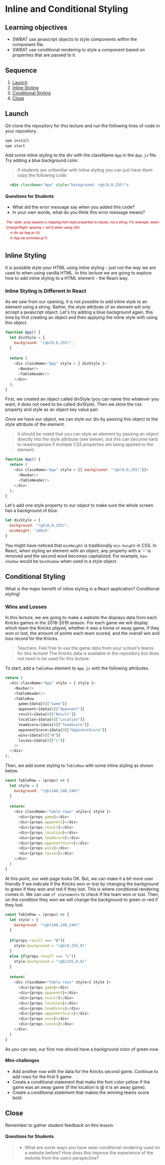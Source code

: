 # Inline and Conditional Styling

## Learning objectives
* SWBAT use javascript objects to style components within the component file.
* SWBAT use conditional rendering to style a component based on properties that are passed to it.

## Sequence

1. [Launch](#launch)
2. [Inline Styling](#InlineStyling)
3. [Conditional Styling](#ConditionalStyling)
4. [Close](#close)

## Launch
Git clone the repository for this lecture and run the following lines of code in your repository.

```bash
npm install
npm start
```

Add some inline styling to the div with the className `App` in the `App.js` file. Try adding a blue background color.

> If students are unfamiliar with inline styling you can just have them copy the following code:
```html
  <div className="App" style="background: rgb(0,0,255)">
```

#### Questions for Students
* What did the error message say when you added this code?
* In your own words, what do you think this error message means?

![Error Message](error.png)

## Inline Styling
It is possible style your HTML using inline styling - just not the way we are used to when using vanilla HTML. In this lecture we are going to explore how to add inline styling to a HTML element - the React way.

### Inline Styling is Different in React
As we saw from our opening, it is not possible to add inline style to an element using a string. Rather, the style attribute of an element will only accept a javascript object. Let's try adding a blue background again, this time by first creating an object and then applying the inline style with using this object.

```javascript
function App() {
  let divStyle = {
    background: "rgb(0,0,255)",
  }

  return (
    <div className="App" style = { divStyle }>
      <Navbar/>
      <TableHeader/>
    </div>
  );
}
```
First, we created an object called divStyle (you can name this whatever you want, it does not need to be called divStyle). Then we store the css property and style as an object key value pair.

Once we have our object, we can style our div by passing this object to the style attribute of the element.

> It should be noted that you can style an element by passing an object directly into the style attribute (see below), but this can become hard to read/organize if multiple CSS properties are being applied to the element.

```javascript
function App() {
  return (
    <div className="App" style = {{ background: "rgb(0,0,255)"}}>
      <Navbar/>
      <TableHeader/>
    </div>
  );
}
```

Let's add one style property to our object to make sure the whole screen has a background of blue.

```javascript
let divStyle = {
  background: "rgb(0,0,255)",
  minHeight: "100vh"
}
```
You might have noticed that `minHeight` is traditionally `min-height` in CSS. In React, when styling an element with an object, any property with a '-' is removed and the second word becomes capitalized. For example, `box-shadow` would be `boxShadow` when used in a style object.


## Conditional Styling
What is the major benefit of inline styling in a React application? Conditional styling!

### Wins and Losses
In this lecture, we are going to make a website the displays data from each Knicks games in the 2018-2019 season. For each game we will display which team the Knicks played, whether it was a home or away game, if they won or lost, the amount of points each team scored, and the overall win and loss record for the Knicks.

> Teachers: Feel free to use the game data from your school's teams for this lecture! The Knicks data is available in the repository but does not need to be used for this lecture.

To start, add a `TableRow` element to `App.js` with the following attributes.

```javascript
return (
  <div className="App" style = { style }>
    <Navbar/>
    <TableHeader/>
    <TableRow
      game={data[0]["Game"]}
      opponent={data[0]["Opponent"]}
      result={data[0]["Result"]}
      location={data[0]["Location"]}
      teamScore={data[0]["TeamScore"]}
      opponentScore={data[0]["OpponentScore"]}
      wins={data[0]["W"]}
      losses={data[0]["L"]}
    />
  </div>
);
```

Then, we add some styling to `TableRow` with some inline styling as shown below.

```javascript
const TableRow = (props) => {
  let style = {
    background: "rgb(240,240,240)"
  }

  return(
    <div className="table-rows" style={ style }>
      <div>{props.game}</div>
      <div>{props.opponent}</div>
      <div>{props.result}</div>
      <div>{props.location}</div>
      <div>{props.teamScore}</div>
      <div>{props.opponentScore}</div>
      <div>{props.wins}</div>
      <div>{props.losses}</div>
    </div>
  )
}
```

At this point, our web page looks OK. But, we can make it a bit more user friendly if we indicate if the Knicks won or lost by changing the background to green if they won and red if they lost. This is where conditional rendering comes in. We can use `if statements` to check if the team won or lost. Then, on the condition they won we will change the background to green or red if they lost.

```javascript
const TableRow = (props) => {
  let style = {
    background: "rgb(240,240,240)"
  }

  if(props.result === "W"){
    style.background = "rgb(0,255,0)"
  }
  else if(props.result === "L"){
    style.background = "rgb(255,0,0)"
  }

  return(
    <div className="table-rows" style={ style }>
      <div>{props.game}</div>
      <div>{props.opponent}</div>
      <div>{props.result}</div>
      <div>{props.location}</div>
      <div>{props.teamScore}</div>
      <div>{props.opponentScore}</div>
      <div>{props.wins}</div>
      <div>{props.losses}</div>
    </div>
  )
}
```

As you can see, our first row should have a background color of green now.


#### Mini-challenges
* Add another row with the data for the Knicks second game. Continue to add rows for the first 5 game.
* Create a conditional statement that make the font color yellow if the game was an away game (if the location is @ it is an away game).
* Create a conditional statement that makes the winning teams score bold.

## Close
Remember to gather student feedback on this lesson.

#### Questions for Students
> * What are some ways you have seen conditional rendering used on a website before? How does this improve the experience of the website from the users perspective?
